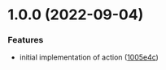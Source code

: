 # 1.0.0 (2022-09-04)


### Features

* initial implementation of action ([1005e4c](https://github.com/ungnome/render-service-deploy/commit/1005e4c41eec4faf09cf7fb9f2a7e7c1a9ea9dd4))
